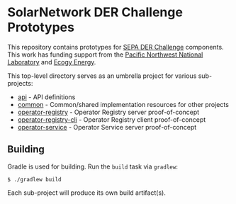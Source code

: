 # SolarNetwork DER Challenge Prototypes

This repository contains prototypes for [SEPA DER Challenge][der-challenge] components. This work
has funding support from the [Pacific Northwest National Laboratory][pnnl] and [Ecogy
Energy][ecogy].

This top-level directory serves as an umbrella project for various sub-projects:

 * [api](api/) - API definitions
 * [common](common/) - Common/shared implementation resources for other projects
 * [operator-registry](operator-registry/) - Operator Registry server proof-of-concept
 * [operator-registry-cli](operator-registry/) - Operator Registry client proof-of-concept
 * [operator-service](operator-service/) - Operator Service server proof-of-concept

## Building

Gradle is used for building. Run the `build` task via `gradlew`:

	$ ./gradlew build

Each sub-project will produce its own build artifact(s).

[der-challenge]: http://www.plugandplayder.org/
[pnnl]: https://www.pnnl.gov/
[ecogy]: https://ecogyenergy.com/
